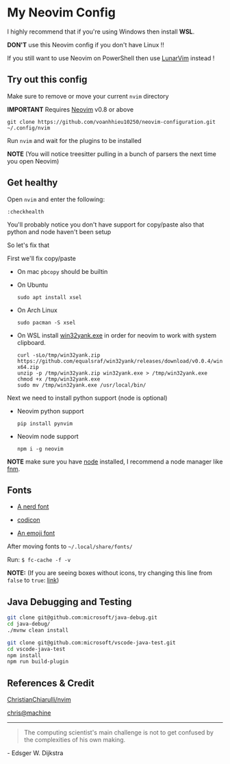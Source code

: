 # My Neovim Config

I highly recommend that if you're using Windows then install **WSL**. 

**DON'T** use this Neovim config if you don't have Linux !!

If you still want to use Neovim on PowerShell then use [LunarVim](https://github.com/LunarVim/LunarVim) instead !


## Try out this config

Make sure to remove or move your current `nvim` directory

**IMPORTANT** Requires [Neovim](https://github.com/neovim/neovim#:~:text=%2C%20and%20more!-,Install%20from%20source,-See%20the%20Building) v0.8 or above
```
git clone https://github.com/voanhhieu10250/neovim-configuration.git ~/.config/nvim
```

Run `nvim` and wait for the plugins to be installed 

**NOTE** (You will notice treesitter pulling in a bunch of parsers the next time you open Neovim) 


## Get healthy

Open `nvim` and enter the following:

```
:checkhealth
```

You'll probably notice you don't have support for copy/paste also that python and node haven't been setup

So let's fix that

First we'll fix copy/paste

- On mac `pbcopy` should be builtin

- On Ubuntu

  ```
  sudo apt install xsel
  ```

- On Arch Linux

  ```
  sudo pacman -S xsel
  ```

- On WSL install [win32yank.exe](https://github.com/neovim/neovim/wiki/FAQ#how-to-use-the-windows-clipboard-from-wsl:~:text=If%20Neovim%20is%20only%20installed%20within%20our%20WSL%20distribution%2C%20we%20can%20just%20install%20win32yank.exe%20manually%3A) in order for neovim to work with system clipboard.
  ```
  curl -sLo/tmp/win32yank.zip https://github.com/equalsraf/win32yank/releases/download/v0.0.4/win32yank-x64.zip
  unzip -p /tmp/win32yank.zip win32yank.exe > /tmp/win32yank.exe
  chmod +x /tmp/win32yank.exe
  sudo mv /tmp/win32yank.exe /usr/local/bin/
  ```

Next we need to install python support (node is optional)

- Neovim python support

  ```
  pip install pynvim
  ```

- Neovim node support

  ```
  npm i -g neovim
  ```

**NOTE** make sure you have [node](https://nodejs.org/en/) installed, I recommend a node manager like [fnm](https://github.com/Schniz/fnm).

## Fonts

- [A nerd font](https://github.com/ryanoasis/nerd-fonts)

- [codicon](https://github.com/microsoft/vscode-codicons/raw/main/dist/codicon.ttf)
- [An emoji font](https://github.com/googlefonts/noto-emoji/blob/main/fonts/NotoColorEmoji.ttf)

After moving fonts to `~/.local/share/fonts/`

Run: `$ fc-cache -f -v`

**NOTE:** (If you are seeing boxes without icons, try changing this line from `false` to `true`: [link](https://github.com/ChristianChiarulli/nvim/blob/ac41efa237caf3a498077df19a3f31ca4b35caf3/lua/user/icons.lua#L5))

## Java Debugging and Testing

```sh
git clone git@github.com:microsoft/java-debug.git
cd java-debug/
./mvnw clean install
```

```sh
git clone git@github.com:microsoft/vscode-java-test.git
cd vscode-java-test
npm install
npm run build-plugin
```


## References & Credit

[ChristianChiarulli/nvim](https://github.com/ChristianChiarulli/nvim)

[chris@machine](https://www.youtube.com/c/ChrisAtMachine)


---

> The computing scientist's main challenge is not to get confused by the complexities of his own making. 

\- Edsger W. Dijkstra

